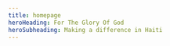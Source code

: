 ```yaml
---
title: homepage
heroHeading: For The Glory Of God
heroSubheading: Making a difference in Haiti
---
```


